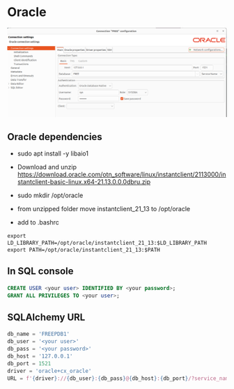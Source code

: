 # Oracle

![DBeaver connection](doc/dbeaver-conn.png)


## Oracle dependencies
* sudo apt install -y libaio1
* Download and unzip https://download.oracle.com/otn_software/linux/instantclient/2113000/instantclient-basic-linux.x64-21.13.0.0.0dbru.zip

* sudo mkdir /opt/oracle
* from unzipped folder move instantclient_21_13 to /opt/oracle 
* add to .bashrc
```
export LD_LIBRARY_PATH=/opt/oracle/instantclient_21_13:$LD_LIBRARY_PATH
export PATH=/opt/oracle/instantclient_21_13:$PATH

```

## In SQL console
```sql
CREATE USER <your user> IDENTIFIED BY <your password>;
GRANT ALL PRIVILEGES TO <your user>;

```

## SQLAlchemy URL
```python
db_name = 'FREEPDB1'
db_user = '<your user>'
db_pass = '<your password>'
db_host = '127.0.0.1'
db_port = 1521
driver = 'oracle+cx_oracle'
URL = f'{driver}://{db_user}:{db_pass}@{db_host}:{db_port}/?service_name={db_name}'
```
